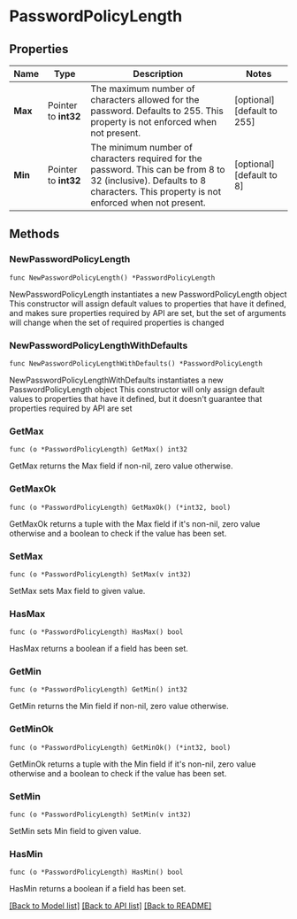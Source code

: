 # PasswordPolicyLength

## Properties

Name | Type | Description | Notes
------------ | ------------- | ------------- | -------------
**Max** | Pointer to **int32** | The maximum number of characters allowed for the password. Defaults to 255. This property is not enforced when not present. | [optional] [default to 255]
**Min** | Pointer to **int32** | The minimum number of characters required for the password. This can be from 8 to 32 (inclusive). Defaults to 8 characters. This property is not enforced when not present. | [optional] [default to 8]

## Methods

### NewPasswordPolicyLength

`func NewPasswordPolicyLength() *PasswordPolicyLength`

NewPasswordPolicyLength instantiates a new PasswordPolicyLength object
This constructor will assign default values to properties that have it defined,
and makes sure properties required by API are set, but the set of arguments
will change when the set of required properties is changed

### NewPasswordPolicyLengthWithDefaults

`func NewPasswordPolicyLengthWithDefaults() *PasswordPolicyLength`

NewPasswordPolicyLengthWithDefaults instantiates a new PasswordPolicyLength object
This constructor will only assign default values to properties that have it defined,
but it doesn't guarantee that properties required by API are set

### GetMax

`func (o *PasswordPolicyLength) GetMax() int32`

GetMax returns the Max field if non-nil, zero value otherwise.

### GetMaxOk

`func (o *PasswordPolicyLength) GetMaxOk() (*int32, bool)`

GetMaxOk returns a tuple with the Max field if it's non-nil, zero value otherwise
and a boolean to check if the value has been set.

### SetMax

`func (o *PasswordPolicyLength) SetMax(v int32)`

SetMax sets Max field to given value.

### HasMax

`func (o *PasswordPolicyLength) HasMax() bool`

HasMax returns a boolean if a field has been set.

### GetMin

`func (o *PasswordPolicyLength) GetMin() int32`

GetMin returns the Min field if non-nil, zero value otherwise.

### GetMinOk

`func (o *PasswordPolicyLength) GetMinOk() (*int32, bool)`

GetMinOk returns a tuple with the Min field if it's non-nil, zero value otherwise
and a boolean to check if the value has been set.

### SetMin

`func (o *PasswordPolicyLength) SetMin(v int32)`

SetMin sets Min field to given value.

### HasMin

`func (o *PasswordPolicyLength) HasMin() bool`

HasMin returns a boolean if a field has been set.


[[Back to Model list]](../README.md#documentation-for-models) [[Back to API list]](../README.md#documentation-for-api-endpoints) [[Back to README]](../README.md)


